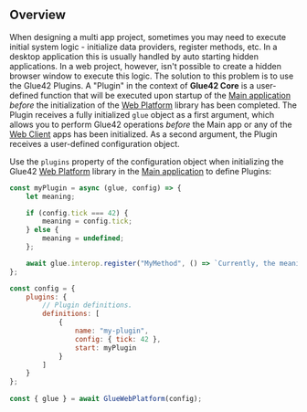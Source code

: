 ## Overview

When designing a multi app project, sometimes you may need to execute initial system logic - initialize data providers, register methods, etc. In a desktop application this is usually handled by auto starting hidden applications. In a web project, however, isn't possible to create a hidden browser window to execute this logic. The solution to this problem is to use the Glue42 Plugins. A "Plugin" in the context of **Glue42 Core** is a user-defined function that will be executed upon startup of the [Main application](../../core-concepts/web-platform/overview/index.html) *before* the initialization of the [Web Platform](https://www.npmjs.com/package/@glue42/web-platform) library has been completed. The Plugin receives a fully initialized `glue` object as a first argument, which allows you to perform Glue42 operations *before* the Main app or any of the [Web Client](../../core-concepts/web-client/overview/index.html) apps has been initialized. As a second argument, the Plugin receives a user-defined configuration object.

Use the `plugins` property of the configuration object when initializing the Glue42 [Web Platform](https://www.npmjs.com/package/@glue42/web-platform) library in the [Main application](../../core-concepts/web-platform/overview/index.html) to define Plugins:

```javascript
const myPlugin = async (glue, config) => {
    let meaning;

    if (config.tick === 42) {
        meaning = config.tick;
    } else {
        meaning = undefined;
    };

    await glue.interop.register("MyMethod", () => `Currently, the meaning of life is ${meaning}.`);
};

const config = {
    plugins: {
        // Plugin definitions.
        definitions: [
            {
                name: "my-plugin",
                config: { tick: 42 },
                start: myPlugin
            }
        ]
    }
};
 
const { glue } = await GlueWebPlatform(config);
```